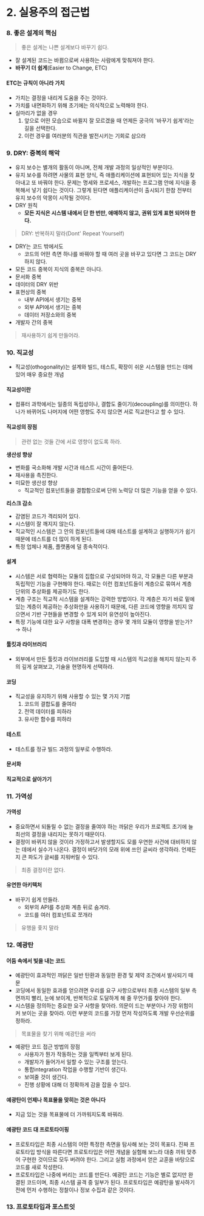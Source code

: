 # 2. 실용주의 접근법

### 8. 좋은 설계의 핵심

> 좋은 설계는 나쁜 설계보다 바꾸기 쉽다.

- 잘 설계된 코드는 바뀜으로써 사용하는 사람에게 맞춰져야 한다. 
- **바꾸기 더 쉽게**(Easier to Change, ETC)

#### ETC는 규칙이 아니라 가치

- 가치는 결정을 내리게 도움을 주는 것이다.
- 가치를 내면화하기 위해 초기에는 의식적으로 노력해야 한다. 
- 실마리가 없을 경우
  1. 앞으로 어떤 모습으로 바뀔지 잘 모르겠을 때 언제든 궁극의 '바꾸기 쉽게'라는 길을 선택한다.
  2. 이런 경우를 여러분의 직관을 발전시키는 기회로 삼으라



### 9. DRY: 중복의 해악

- 유지 보수는 별개의 활동이 아니며, 전체 개발 과정의 일상적인 부분이다.
- 유지 보수를 하려면 사물의 표현 양식, 즉 애플리케이션에 표현되어 있는 지식을 찾아내고 또 바꿔야 한다. 문제는 명세와 프로세스, 개발하는 프로그램 안에 지식을 중복해서 넣기 쉽다는 것이다. 그렇게 된다면 애플리케이션이 출시되기 한참 전부터 유지 보수의 악몽이 시작될 것이다.
- DRY 원칙
  - **모든 지식은 시스템 내에서 단 한 번만, 애매하지 않고, 권위 있게 표현 되어야 한다.**

> DRY: 반복하지 말라(Dont' Repeat Yourself)

- DRY는 코드 밖에서도
  - 코드의 어떤 측면 하나를 바꿔야 할 때 여러 곳을 바꾸고 있다면 그 코드는 DRY하지 않다.
- 모든 코드 중복이 지식의 중복은 아니다.
- 문서화 중복
- 데이터의 DRY 위반
- 표현상의 중복
  - 내부 API에서 생기는 중복
  - 외부 API에서 생기는 중복
  - 데이터 저장소와의 중복
- 개발자 간의 중복

> 재사용하기 쉽게 만들어라.



### 10. 직교성

- 직교성(othogonality)는 설계와 빌드, 테스트, 확장이 쉬운 시스템을 만드는 데에 있어 매우 중요한 개념

#### 직교성이란

- 컴퓨터 과학에서는 일종의 독립성이나, 결합도 줄이기(decoupling)를 의미한다. 하나가 바뀌어도 나머지에 어떤 영향도 주지 않으면 서로 직교한다고 할 수 있다.

#### 직교성의 장점

> 관련 없는 것들 간에 서로 영향이 없도록 하라.

**생산성 향상**

- 변화를 국소화해 개발 시간과 테스트 시간이 줄어든다.
- 재사용을 촉진한다.
- 미묘한 생산성 향상
  - 직교적인 컴포넌트들을 결합함으로써 단위 노력당 더 많은 기능을 얻을 수 있다.

**리스크 감소**

- 감염된 코드가 격리되어 있다.
- 시스템이 잘 깨지지 않는다.
- 직교적인 시스템은 그 안의 컴포넌트들에 대해 테스트를 설계하고 실행하기가 쉽기 때문에 테스트를 더 많이 하게 된다.
- 특정 업체나 제품, 플랫폼에 덜 종속적이다.

#### 설계

- 시스템은 서로 협력하는 모듈의 집합으로 구성되어야 하고, 각 모듈은 다른 부분과 독립적인 기능을 구현해야 한다. 때로는 이런 컴포넌트들이 계층으로 묶여서 계층 단위의 추상화를 제공하기도 한다.
- 계층 구조는 직교적 시스템을 설계하는 강력한 방법이다. 각 계층은 자기 바로 밑에 있는 계층이 제공하는 추상화만을 사용하기 때문에, 다른 코드에 영향을 끼치지 않으면서 기반 구현들을 변경할 수 있게 되어 유연성이 높아진다.
- 특정 기능에 대한 요구 사항을 대폭 변경하는 경우 몇 개의 모듈이 영향을 받는가? → 하나

#### 툴킷과 라이브러리

- 외부에서 만든 툴킷과 라이브러리를 도입할 때 시스템의 직교성을 해치지 않는지 주의 깊게 살펴보고, 기술을 현명하게 선택하라.

#### 코딩

- 직교성을 유지하기 위해 사용할 수 있는 몇 가지 기법
  1. 코드의 결합도를 줄여라
  2. 전역 데이터를 피하라
  3. 유사한 함수를 피하라

#### 테스트

- 테스트를 정규 빌드 과정의 일부로 수행하라.

#### 문서화

#### 직교적으로 살아가기



### 11. 가역성

#### 가역성

- 중요하면서 되돌릴 수 없는 결정을 줄여야 하는 까닭은 우리가 프로젝트 초기에 늘 최선의 결정을 내리지는 못하기 때문이다.
- 결정이 바뀌지 않을 것이라 가정하고서 발생할지도 모를 우연한 사건에 대비하지 않는 데에서 실수가 나온다. 결정이 바닷가의 모래 위에 쓰인 글씨라 생각하라. 언제든지 큰 파도가 글씨를 지워버릴 수 있다.

> 최종 결정이란 없다.

#### 유연한 아키텍처

- 바꾸기 쉽게 만들라.
  - 외부의 API를 추상화 계층 뒤로 숨겨라.
  - 코드를 여러 컴포넌트로 쪼개라

> 유행을 좇지 말라



### 12. 예광탄

#### 어둠 속에서 빛을 내는 코드

- 예광탄이 효과적인 까닭은 일반 탄환과 동일한 환경 및 제약 조건에서 발사되기 때문
- 코딩에서 동일한 효과를 얻으려면 우리를 요구 사항으로부터 최종 시스템의 일부 측면까지 빨리, 눈에 보이게, 반복적으로 도달하게 해 줄 무언가를 찾아야 한다.
- 시스템을 정의하는 중요한 요구 사항을 찾아라. 의문이 드는 부분이나 가장 위험이 커 보이는 곳을 찾아라. 이런 부분의 코드를 가장 먼저 작성하도록 개발 우선순위를 정하라.

> 목표물을 찾기 위해 예광탄을 써라

- 예광탄 코드 접근 방법의 장점
  - 사용자가 뭔가 작동하는 것을 일찍부터 보게 된다.
  - 개발자가 들어가서 일할 수 있는 구조를 얻는다.
  - 통합integration 작업을 수행할 기반이 생긴다.
  - 보여줄 것이 생긴다.
  - 진행 상황에 대해 더 정확하게 감을 잡을 수 있다.

#### 예광탄이 언제나 목표물을 맞히는 것은 아니다

- 지금 있는 것을 목표물에 더 가까워지도록 바꿔라.

#### 예광탄 코드 대 프로토타이핑

- 프로토타입은 최종 시스템의 어떤 특정한 측면을 탐사해 보는 것이 목표다. 진짜 프로토타입 방식을 따른다면 프로토타입은 어떤 개념을 실험해 보느라 대충 끼워 맞추어 구현한 것이므로 모두 버려야 한다. 그리고 실험 과정에서 얻은 교훈을 바탕으로 코드를 새로 작성한다.
- 프로토타입은 나중에 버리는 코드를 만든다. 예광탄 코드는 기능은 별로 없지만 완결된 코드이며, 최종 시스템 골격 중 일부가 된다. 프로토타입은 예광탄을 발사하기 전에 먼저 수행하는 정찰이나 정보 수집과 같은 것이다.



### 13. 프로토타입과 포스트잇

